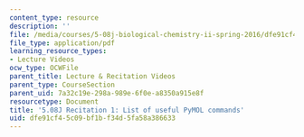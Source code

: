 ```yaml
---
content_type: resource
description: ''
file: /media/courses/5-08j-biological-chemistry-ii-spring-2016/dfe91cf45c09bf1bf34d5fa58a386633_MIT5_08jS16r1_worksheet.pdf
file_type: application/pdf
learning_resource_types:
- Lecture Videos
ocw_type: OCWFile
parent_title: Lecture & Recitation Videos
parent_type: CourseSection
parent_uid: 7a32c19e-298a-989e-6f0e-a8350a915e8f
resourcetype: Document
title: '5.08J Recitation 1: List of useful PyMOL commands'
uid: dfe91cf4-5c09-bf1b-f34d-5fa58a386633
---
```

